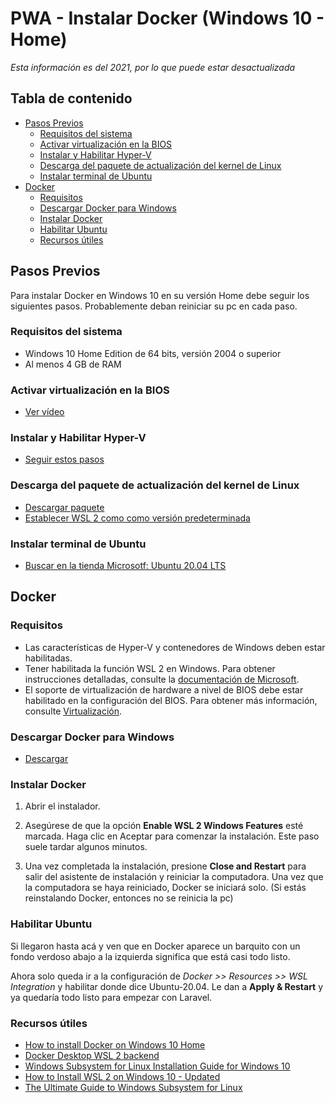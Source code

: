 # PWA - Instalar Docker (Windows 10 - Home)

_Esta información es del 2021, por lo que puede estar desactualizada_

## Tabla de contenido

- [Pasos Previos](#pasos-previos)
  - [Requisitos del sistema](#requisitos-del-sistema)
  - [Activar virtualización en la BIOS](#activar-virtualización-en-la-bios)
  - [Instalar y Habilitar Hyper-V](#instalar-y-habilitar-hyper-v)
  - [Descarga del paquete de actualización del kernel de Linux](#descarga-del-paquete-de-actualización-del-kernel-de-linux)
  - [Instalar terminal de Ubuntu](#instalar-terminal-de-ubuntu)
- [Docker](#docker)
  - [Requisitos](#requisitos)
  - [Descargar Docker para Windows](#descargar-docker-para-windows)
  - [Instalar Docker](#instalar-docker)
  - [Habilitar Ubuntu](#habilitar-ubuntu)
  - [Recursos útiles](#recursos-útiles)

## Pasos Previos

Para instalar Docker en Windows 10 en su versión Home debe seguir los siguientes pasos. Probablemente deban reiniciar su pc en cada paso.

### Requisitos del sistema

- Windows 10 Home Edition de 64 bits, versión 2004 o superior
- Al menos 4 GB de RAM

### Activar virtualización en la BIOS

- [Ver vídeo](https://www.youtube.com/watch?v=zDKlht-4L2U)

### Instalar y Habilitar Hyper-V

- [Seguir estos pasos](https://www.jasoft.org/Blog/post/como-instalar-hyper-v-en-windows-10-home-edition)

### Descarga del paquete de actualización del kernel de Linux

- [Descargar paquete](https://docs.microsoft.com/es-es/windows/wsl/install-win10#step-4---download-the-linux-kernel-update-package)
- [Establecer WSL 2 como como versión predeterminada](https://docs.microsoft.com/es-es/windows/wsl/install-win10#step-5---set-wsl-2-as-your-default-version)

### Instalar terminal de Ubuntu

- [Buscar en la tienda Microsotf: Ubuntu 20.04 LTS](https://www.microsoft.com/es-ar/p/ubuntu-2004-lts/9n6svws3rx71?rtc=1&activetab=pivot:overviewtab)

## Docker

### Requisitos

- Las características de Hyper-V y contenedores de Windows deben estar habilitadas.
- Tener habilitada la función WSL 2 en Windows. Para obtener instrucciones detalladas, consulte la [documentación de Microsoft](https://docs.docker.com/docker-for-windows/troubleshoot/#virtualization-must-be-enabled).
- El soporte de virtualización de hardware a nivel de BIOS debe estar habilitado en la configuración del BIOS. Para obtener más información, consulte [Virtualización](https://docs.docker.com/docker-for-windows/troubleshoot/#virtualization-must-be-enabled).

### Descargar Docker para Windows

- [Descargar](https://docs.docker.com/docker-for-windows/install/)

### Instalar Docker

1. Abrir el instalador.

2. Asegúrese de que la opción **Enable WSL 2 Windows Features** esté marcada. Haga clic en Aceptar para comenzar la instalación. Este paso suele tardar algunos minutos.

3. Una vez completada la instalación, presione **Close and Restart** para salir del asistente de instalación y reiniciar la computadora. Una vez que la computadora se haya reiniciado, Docker se iniciará solo. (Si estás reinstalando Docker, entonces no se reinicia la pc)

### Habilitar Ubuntu

Si llegaron hasta acá y ven que en Docker aparece un barquito con un fondo verdoso abajo a la izquierda significa que está casi todo listo.

Ahora solo queda ir a la configuración de _Docker >> Resources >> WSL Integration_ y habilitar donde dice Ubuntu-20.04. Le dan a **Apply & Restart** y ya quedaría todo listo para empezar con Laravel.

### Recursos útiles

- [How to install Docker on Windows 10 Home](https://www.itechtics.com/install-docker/)
- [Docker Desktop WSL 2 backend](https://docs.docker.com/docker-for-windows/wsl/)
- [Windows Subsystem for Linux Installation Guide for Windows 10](https://docs.microsoft.com/en-us/windows/wsl/install-win10)
- [How to Install WSL 2 on Windows 10 - Updated](https://www.omgubuntu.co.uk/how-to-install-wsl2-on-windows-10)
- [The Ultimate Guide to Windows Subsystem for Linux](https://adamtheautomator.com/windows-subsystem-for-linux/)
